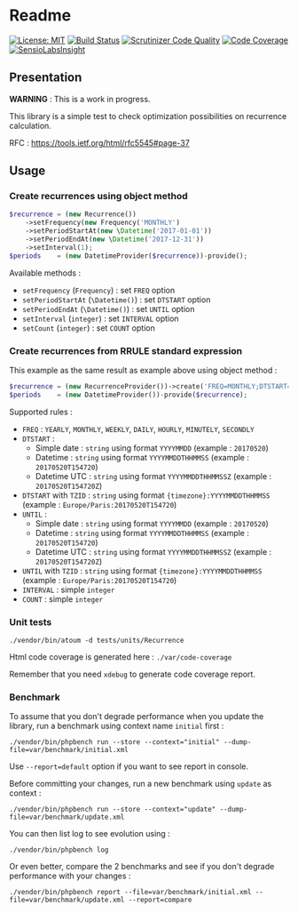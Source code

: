 # Readme

[![License: MIT](https://img.shields.io/badge/License-MIT-blue.svg)](https://opensource.org/licenses/MIT) 
[![Build Status](https://travis-ci.org/Samffy/recurrence.svg?branch=master)](https://travis-ci.org/Samffy/recurrence)
[![Scrutinizer Code Quality](https://scrutinizer-ci.com/g/Samffy/recurrence/badges/quality-score.png?b=master)](https://scrutinizer-ci.com/g/Samffy/recurrence/?branch=master)
[![Code Coverage](https://scrutinizer-ci.com/g/Samffy/recurrence/badges/coverage.png?b=master)](https://scrutinizer-ci.com/g/Samffy/recurrence/?branch=master)
[![SensioLabsInsight](https://insight.sensiolabs.com/projects/118c5326-4be0-4e48-a6d3-8f403c25e3e4/mini.png)](https://insight.sensiolabs.com/projects/118c5326-4be0-4e48-a6d3-8f403c25e3e4)

## Presentation

**WARNING** : This is a work in progress.

This library is a simple test to check optimization possibilities on recurrence calculation. 

RFC : https://tools.ietf.org/html/rfc5545#page-37

## Usage

### Create recurrences using object method

```php
$recurrence = (new Recurrence())
    ->setFrequency(new Frequency('MONTHLY')
    ->setPeriodStartAt(new \Datetime('2017-01-01'))
    ->setPeriodEndAt(new \Datetime('2017-12-31'))
    ->setInterval(1);
$periods    = (new DatetimeProvider($recurrence))-provide();
```

Available methods :
- `setFrequency` (`Frequency`) : set `FREQ` option
- `setPeriodStartAt` (`\Datetime()`) : set `DTSTART` option
- `setPeriodEndAt` (`\Datetime()`) : set `UNTIL` option
- `setInterval` (`integer`) : set `INTERVAL` option
- `setCount` (`integer`) : set `COUNT` option

### Create recurrences from RRULE standard expression

This example as the same result as example above using object method :

```php
$recurrence = (new RecurrenceProvider())->create('FREQ=MONTHLY;DTSTART=20170101;UNTIL=20171231;INTERVAL=1');
$periods    = (new DatetimeProvider())-provide($recurrence);
```

Supported rules : 
- `FREQ` : `YEARLY`, `MONTHLY`, `WEEKLY`, `DAILY`, `HOURLY`, `MINUTELY`, `SECONDLY`
- `DTSTART` : 
    - Simple date : `string` using format `YYYYMMDD` (example : `20170520`)
    - Datetime : `string` using format `YYYYMMDDTHHMMSS` (example : `20170520T154720`)
    - Datetime UTC : `string` using format `YYYYMMDDTHHMMSSZ` (example : `20170520T154720Z`)
- `DTSTART` with `TZID` : `string` using format `{timezone}:YYYYMMDDTHHMMSS`  (example : `Europe/Paris:20170520T154720`)
- `UNTIL` : 
    - Simple date : `string` using format `YYYYMMDD` (example : `20170520`)
    - Datetime : `string` using format `YYYYMMDDTHHMMSS` (example : `20170520T154720`)
    - Datetime UTC : `string` using format `YYYYMMDDTHHMMSSZ` (example : `20170520T154720Z`)
- `UNTIL` with `TZID` : `string` using format `{timezone}:YYYYMMDDTHHMMSS`  (example : `Europe/Paris:20170520T154720`)
- `INTERVAL` : simple `integer`
- `COUNT` : simple `integer`

### Unit tests

```
./vendor/bin/atoum -d tests/units/Recurrence
```

Html code coverage is generated here : `./var/code-coverage`

Remember that you need `xdebug` to generate code coverage report.

### Benchmark

To assume that you don't degrade performance when you update the library, run a benchmark using context name `initial` first :

```
./vendor/bin/phpbench run --store --context="initial" --dump-file=var/benchmark/initial.xml
```

Use `--report=default` option if you want to see report in console.

Before committing your changes, run a new benchmark using `update` as context :

```
./vendor/bin/phpbench run --store --context="update" --dump-file=var/benchmark/update.xml
```

You can then list log to see evolution using : 

```
./vendor/bin/phpbench log
```

Or even better, compare the 2 benchmarks and see if you don't degrade performance with your changes :

```
./vendor/bin/phpbench report --file=var/benchmark/initial.xml --file=var/benchmark/update.xml --report=compare
```


